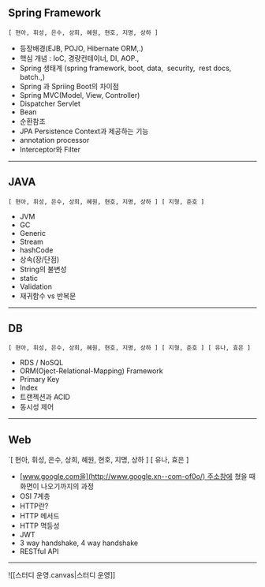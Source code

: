 
## **Spring Framework**
`[ 현아, 휘성, 은수, 상희, 혜원, 현호, 지명, 상하 ] `

- 등장배경(EJB, POJO, Hibernate ORM,.)
- 핵심 개념 : IoC, 경량컨테이너, DI, AOP.,
- Spring 생태계 (spring framework, boot, data,  security,  rest docs,  batch.,)
- Spring 과 Spriing Boot의 차이점
- Spring MVC(Model, View, Controller)
- Dispatcher Servlet
- Bean
- 순환참조
- JPA Persistence Context과 제공하는 기능
- annotation processor
- Interceptor와 Filter
---
## **JAVA**
`[ 현아, 휘성, 은수, 상희, 혜원, 현호, 지명, 상하 ] [ 지형, 준호 ]`

- JVM
- GC
- Generic
- Stream
- hashCode
- 상속(장/단점)
- String의 불변성
- static
- Validation
- 재귀함수 vs 반복문
---
## **DB**
`[ 현아, 휘성, 은수, 상희, 혜원, 현호, 지명, 상하 ] [ 지형, 준호 ] [ 유나, 효은 ]`

- RDS / NoSQL
- ORM(Oject-Relational-Mapping) Framework
- Primary Key
- Index
- 트랜젝션과 ACID
- 동시성 제어
---
## **Web**
`[ 현아, 휘성, 은수, 상희, 혜원, 현호, 지명, 상하 ] [ 유나, 효은 ]

- [www.google.com을](http://www.google.xn--com-of0o/) 주소창에 쳤을 때 화면이 나오기까지의 과정
- OSI 7계층
- HTTP란?
- HTTP 메서드
- HTTP 멱등성
- JWT
- 3 way handshake, 4 way handshake
- RESTful API
---
![[스터디 운영.canvas|스터디 운영]]